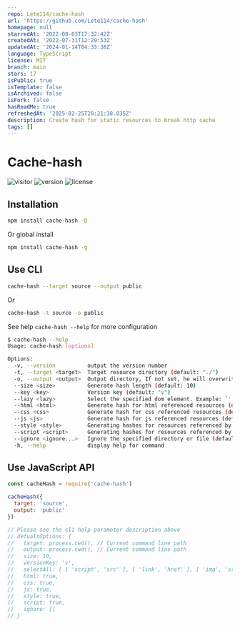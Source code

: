 ```yaml
---
repo: Lete114/cache-hash
url: 'https://github.com/Lete114/cache-hash'
homepage: null
starredAt: '2022-08-03T17:32:42Z'
createdAt: '2022-07-31T12:29:53Z'
updatedAt: '2024-01-14T04:33:38Z'
language: TypeScript
license: MIT
branch: main
stars: 17
isPublic: true
isTemplate: false
isArchived: false
isFork: false
hasReadMe: true
refreshedAt: '2025-02-25T20:21:38.035Z'
description: Create hash for static resources to break http cache
tags: []
---
```


# Cache-hash

![visitor](https://visitor_badge.deta.dev/?pageID=github.Lete114.cache-hash)
![version](https://img.shields.io/npm/v/cache-hash?color=critical&logo=npm)
![license](https://img.shields.io/npm/l/cache-hash?color=ee5535)

## Installation

```bash
npm install cache-hash -D
```

Or global install

```bash
npm install cache-hash -g
```

## Use CLI

```bash
cache-hash --target source --output public
```

Or

```bash
cache-hash -t source -o public
```

See help `cache-hash --help` for more configuration

```bash
$ cache-hash --help
Usage: cache-hash [options]

Options:
  -v, --version          output the version number
  -t, --target <target>  Target resource directory (default: "./")
  -o, --output <output>  Output directory, If not set, he will overwrite the "target" content
  --size <size>          Generate hash length (default: 10)
  --key <key>            Version key (default: "v")
  --lazy <lazy>          Select the specified dom element. Example: `'[["a","b"]]'` selects the img tag, and the img tag must contain the lazy attribute (default: [['script', 'src'], ['link', 'href'], ['img', 'src']])
  --html <html>          Generate hash for html referenced resources (default: true)
  --css <css>            Generate hash for css referenced resources (default: true)
  --js <js>              Generate hash for js referenced resources (default: true)
  --style <style>        Generating hashes for resources referenced by style tags (<style>) (default: true)
  --script <script>      Generating hashes for resources referenced by script tags (<script>) (default: true)
  --ignore <ignore...>   Ignore the specified directory or file (default: [])
  -h, --help             display help for command
```

## Use JavaScript API

```js
const cacheHash = require('cache-hash')

cacheHash({
  target: 'source',
  output: 'public'
})

// Please see the cli help parameter description above
// defualtOptions: {
//   target: process.cwd(), // Current command line path
//   output: process.cwd(), // Current command line path
//   size: 10,
//   versionKey: 'v',
//   selectAll: [ [ 'script', 'src' ], [ 'link', 'href' ], [ 'img', 'src' ] ],
//   html: true,
//   css: true,
//   js: true,
//   style: true,
//   script: true,
//   ignore: []
// }
```
